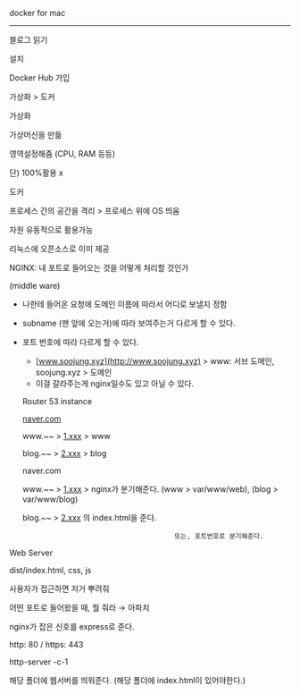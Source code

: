 docker for mac

---

블로그 읽기

설치

Docker Hub 가입

가상화 > 도커

가상화

가상머신을 만듦

영역설정해줌 (CPU, RAM 등등)

단) 100%활용 x

도커

프로세스 간의 공간을 격리 > 프로세스 위에 OS 띄움

자원 유동적으로 활용가능

리눅스에 오픈소스로 이미 제공

NGINX: 내 포트로 들어오는 것을 어떻게 처리할 것인가

(middle ware)

- 나한테 들어온 요청에 도메인 이름에 따라서 어디로 보낼지 정함
- subname (맨 앞에 오는거)에 따라 보여주는거 다르게 할 수 있다.
- 포트 번호에 따라 다르게 할 수 있다.
    - [www.soojung.xyz](http://www.soojung.xyz) > www: 서브 도메인, soojung.xyz > 도메인
    - 이걸 갈라주는게 nginx일수도 있고 아닐 수 있다.

    Router 53                            instance

    [naver.com](http://www.naver.com)

    www.~~ > [1.xxx](http://1.xxx)              >   www

    blog.~~ > [2.xxx](http://2.xxx)              >   blog

    naver.com

    www.~~ > [1.xxx](http://1.xxx)              >   nginx가 분기해준다. (www > var/www/web), (blog > var/www/blog)

    blog.~~ > [2.xxx](http://2.xxx)                                                    의 index.html을 준다.

                                            또는, 포트번호로 분기해준다.



Web Server

dist/index.html, css, js

사용자가 접근하면 저거 뿌려줘

어떤 포트로 들어왔을 때, 뭘 줘라 → 아파치

nginx가 잡은 신호를 express로 준다.

http: 80 / https: 443

http-server -c-1

해당 폴더에 웹서버를 띄워준다. (해당 폴더에 index.html이 있어야한다.)